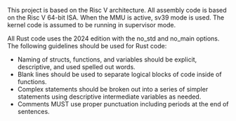 This project is based on the Risc V architecture. All assembly code is based on the Risc V 64-bit ISA. When the MMU is active, sv39 mode is used. The kernel code is assumed to be running in supervisor mode.

All Rust code uses the 2024 edition with the no_std and no_main options. The following guidelines should be used for Rust code:
  - Naming of structs, functions, and variables should be explicit, descriptive, and used spelled out words.
  - Blank lines should be used to separate logical blocks of code inside of functions.
  - Complex statements should be broken out into a series of simpler statements using descriptive intermediate variables as needed.
  - Comments MUST use proper punctuation including periods at the end of sentences.